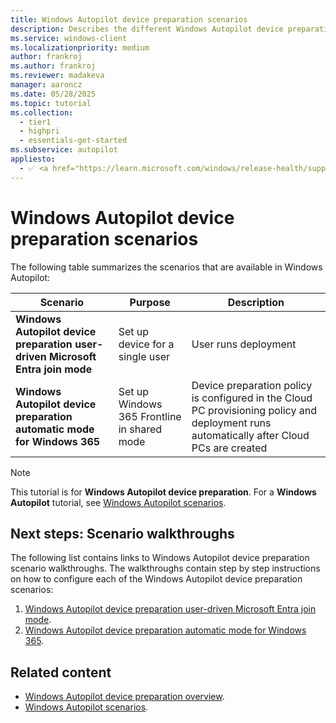 ```yaml
---
title: Windows Autopilot device preparation scenarios
description: Describes the different Windows Autopilot device preparation scenarios.
ms.service: windows-client
ms.localizationpriority: medium
author: frankroj
ms.author: frankroj
ms.reviewer: madakeva
manager: aaroncz
ms.date: 05/28/2025
ms.topic: tutorial
ms.collection:
  - tier1
  - highpri
  - essentials-get-started
ms.subservice: autopilot
appliesto:
  - ✅ <a href="https://learn.microsoft.com/windows/release-health/supported-versions-windows-client" target="_blank">Windows 11</a>
---
```


# Windows Autopilot device preparation scenarios

The following table summarizes the scenarios that are available in Windows Autopilot:

| **Scenario** | **Purpose** | **Description** |
| --- | --- | --- |
| **Windows Autopilot device preparation user-driven Microsoft Entra join mode** | Set up device for a single user | User runs deployment |
| **Windows Autopilot device preparation automatic mode for Windows 365** | Set up Windows 365 Frontline in shared mode | Device preparation policy is configured in the Cloud PC provisioning policy and deployment runs automatically after Cloud PCs are created |

> [!NOTE]
>
> This tutorial is for **Windows Autopilot device preparation**. For a **Windows Autopilot** tutorial, see [Windows Autopilot scenarios](../../tutorial/autopilot-scenarios.md).

## Next steps: Scenario walkthroughs

The following list contains links to Windows Autopilot device preparation scenario walkthroughs. The walkthroughs contain step by step instructions on how to configure each of the Windows Autopilot device preparation scenarios:

1. [Windows Autopilot device preparation user-driven Microsoft Entra join mode](user-driven/entra-join-workflow.md).
2. [Windows Autopilot device preparation automatic mode for Windows 365](automatic/automatic-workflow.md).

## Related content

- [Windows Autopilot device preparation overview](../overview.md).
- [Windows Autopilot scenarios](../../tutorial/autopilot-scenarios.md).
